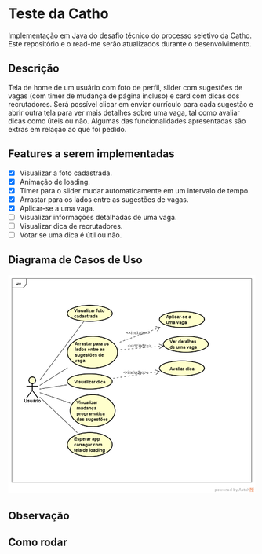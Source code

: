 # Teste da Catho
Implementação em Java do desafio técnico do processo seletivo da Catho. Este repositório e o read-me serão atualizados durante o desenvolvimento.

## Descrição
Tela de home de um usuário com foto de perfil, slider com sugestões de vagas (com timer de mudança de página incluso) e card com dicas dos recrutadores. 
Será possível clicar em enviar currículo para cada sugestão e abrir outra tela para ver mais detalhes sobre uma vaga, tal como avaliar dicas como úteis ou não.
Algumas das funcionalidades apresentadas são extras em relação ao que foi pedido.

## Features a serem implementadas
- [X] Visualizar a foto cadastrada. 
- [X] Animação de loading. 
- [X] Timer para o slider mudar automaticamente em um intervalo de tempo.
- [X] Arrastar para os lados entre as sugestões de vagas.
- [X] Aplicar-se a uma vaga.
- [ ] Visualizar informações detalhadas de uma vaga.
- [ ] Visualizar dica de recrutadores.
- [ ] Votar se uma dica é útil ou não.

## Diagrama de Casos de Uso
![Diagrama de Casos de Uso](/img/DiagramaTesteCatho.png)

## Observação

## Como rodar

